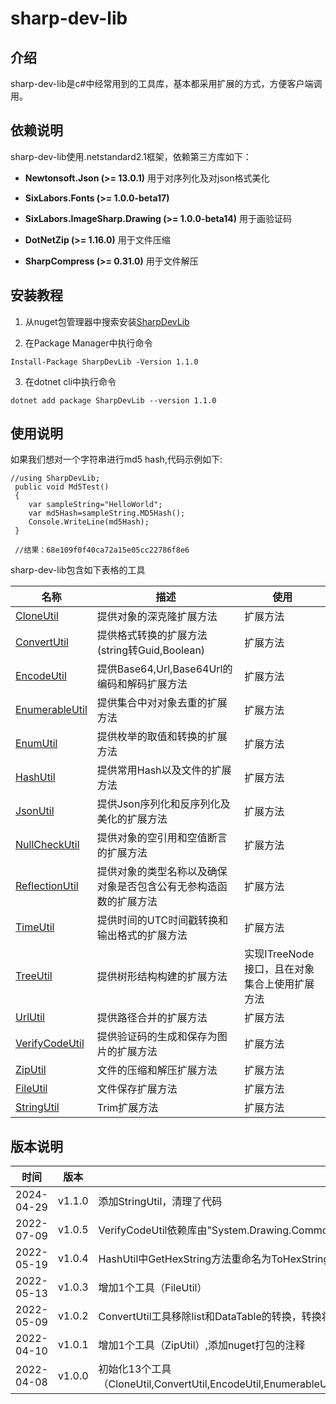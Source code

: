 ﻿
# sharp-dev-lib
## 介绍
sharp-dev-lib是c#中经常用到的工具库，基本都采用扩展的方式，方便客户端调用。

## 依赖说明
sharp-dev-lib使用.netstandard2.1框架，依赖第三方库如下：

* **Newtonsoft.Json (>= 13.0.1)**
    用于对序列化及对json格式美化

* **SixLabors.Fonts (>= 1.0.0-beta17)**
* **SixLabors.ImageSharp.Drawing (>= 1.0.0-beta14)**
    用于画验证码

* **DotNetZip (>= 1.16.0)**
    用于文件压缩

* **SharpCompress (>= 0.31.0)**
    用于文件解压

## 安装教程

1. 从nuget包管理器中搜索安装[SharpDevLib](https://www.nuget.org/packages/SharpDevLib)

2. 在Package Manager中执行命令
```
Install-Package SharpDevLib -Version 1.1.0
```

3. 在dotnet cli中执行命令

```
dotnet add package SharpDevLib --version 1.1.0
```

## 使用说明
如果我们想对一个字符串进行md5 hash,代码示例如下:
```
//using SharpDevLib;
 public void Md5Test()
 {
    var sampleString="HelloWorld";
    var md5Hash=sampleString.MD5Hash();
    Console.WriteLine(md5Hash);
 }

 //结果：68e109f0f40ca72a15e05cc22786f8e6
```
sharp-dev-lib包含如下表格的工具

| 名称 |描述  |使用  |
| --- | --- | --- |
| [CloneUtil](https://github.com/yibei333/sharp-dev-lib/blob/master/src/SharpDevLib/Utils/CloneUtil.cs) |提供对象的深克隆扩展方法  |扩展方法  |
| [ConvertUtil](https://github.com/yibei333/sharp-dev-lib/blob/master/src/SharpDevLib/Utils/ConvertUtil.cs) |提供格式转换的扩展方法(string转Guid,Boolean)  |扩展方法  |
| [EncodeUtil](https://github.com/yibei333/sharp-dev-lib/blob/master/src/SharpDevLib/Utils/EncodeUtil.cs) |提供Base64,Url,Base64Url的编码和解码扩展方法  |扩展方法  |
| [EnumerableUtil](https://github.com/yibei333/sharp-dev-lib/blob/master/src/SharpDevLib/Utils/EnumerableUtil.cs) |提供集合中对对象去重的扩展方法  |扩展方法  |
| [EnumUtil](https://github.com/yibei333/sharp-dev-lib/blob/master/src/SharpDevLib/Utils/EnumUtil.cs) |提供枚举的取值和转换的扩展方法  |扩展方法  |
| [HashUtil](https://github.com/yibei333/sharp-dev-lib/blob/master/src/SharpDevLib/Utils/HashUtil.cs) |提供常用Hash以及文件的扩展方法  |扩展方法  |
| [JsonUtil](https://github.com/yibei333/sharp-dev-lib/blob/master/src/SharpDevLib/Utils/JsonUtil.cs) |提供Json序列化和反序列化及美化的扩展方法  |扩展方法  |
| [NullCheckUtil](https://github.com/yibei333/sharp-dev-lib/blob/master/src/SharpDevLib/Utils/NullCheckUtil.cs) |提供对象的空引用和空值断言的扩展方法  |扩展方法  |
| [ReflectionUtil](https://github.com/yibei333/sharp-dev-lib/blob/master/src/SharpDevLib/Utils/ReflectionUtil.cs) |提供对象的类型名称以及确保对象是否包含公有无参构造函数的扩展方法  |扩展方法  |
| [TimeUtil](https://github.com/yibei333/sharp-dev-lib/blob/master/src/SharpDevLib/Utils/TimeUtil.cs) |提供时间的UTC时间戳转换和输出格式的扩展方法  |扩展方法  |
| [TreeUtil](https://github.com/yibei333/sharp-dev-lib/blob/master/src/SharpDevLib/Utils/TreeUtil.cs) |提供树形结构构建的扩展方法  |实现ITreeNode接口，且在对象集合上使用扩展方法  |
| [UrlUtil](https://github.com/yibei333/sharp-dev-lib/blob/master/src/SharpDevLib/Utils/UrlUtil.cs) |提供路径合并的扩展方法  |扩展方法  |
| [VerifyCodeUtil](https://github.com/yibei333/sharp-dev-lib/blob/master/src/SharpDevLib/Utils/VerifyCodeUtil.cs) |提供验证码的生成和保存为图片的扩展方法  |扩展方法  |
| [ZipUtil](https://github.com/yibei333/sharp-dev-lib/blob/master/src/SharpDevLib/Utils/ZipUtil.cs) |文件的压缩和解压扩展方法  |扩展方法  |
| [FileUtil](https://github.com/yibei333/sharp-dev-lib/blob/master/src/SharpDevLib/Utils/FileUtil.cs) |文件保存扩展方法  |扩展方法  |
| [StringUtil](https://github.com/yibei333/sharp-dev-lib/blob/master/src/SharpDevLib/Utils/StringUtil.cs) |Trim扩展方法  |扩展方法  |

## 版本说明
| 时间 |版本  |描述  |
| --- | --- | --- |
| 2024-04-29 |v1.1.0 |添加StringUtil，清理了代码  |
| 2022-07-09 |v1.0.5 |VerifyCodeUtil依赖库由"System.Drawing.Common"变更为"SixLabors.ImageSharp"  |
| 2022-05-19 |v1.0.4 |HashUtil中GetHexString方法重命名为ToHexString，增加FromHexString方法  |
| 2022-05-13 |v1.0.3 |增加1个工具（FileUtil）  |
| 2022-05-09 |v1.0.2 |ConvertUtil工具移除list和DataTable的转换，转换将在SharpDevLib.Transport包中体现  |
| 2022-04-10 |v1.0.1 |增加1个工具（ZipUtil）,添加nuget打包的注释  |
| 2022-04-08 |v1.0.0 |初始化13个工具（CloneUtil,ConvertUtil,EncodeUtil,EnumerableUtil,EnumUtil,HashUtil,JsonUtil,NullCheckUtil,ReflectionUtil,TimeUtil,TreeUtil,UrlUtil,VerifyCodeUtil）  |